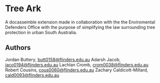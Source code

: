 # Tree Ark
A docassemble extension made in collaboration with the the Enviromental Defenders Office with the purpose of simplifying the law surrounding tree protection in urban South Australia.
## Authors
Jordan Buttery, butt0158@flinders.edu.au
Adarsh Jacob, jaco0194@flinders.edu.au
Lachlan Cromb, crom0038@flinders.edu.au
Robert Cousins, cous0060@flinders.edu.au
Zachary Caldicott-Millard, cald0093@flinders.edu.au
